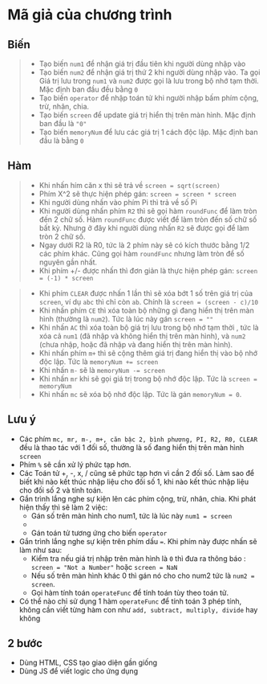 # Mã giả của chương trình 
## Biến 
>- Tạo biến `num1` để nhận giá trị đầu tiên khi người dùng nhập vào
>- Tạo biến `num2` để nhận giá trị thứ 2 khi người dùng nhập vào. Ta gọi Giá trị lưu trong `num1` và `num2` được gọi là lưu trong bộ nhớ tạm thời. Mặc định ban đầu đều bằng `0`
>- Tạo biến `operator` để nhập toán tử khi người nhập bấm phím cộng, trừ, nhân, chia.
>- Tạo biến `screen` để update giá trị hiển thị trên màn hình. Mặc định ban đầu là  `"0"`
>- Tạo biến `memoryNum` để lưu các giá trị 1 cách độc lập. Mặc định ban đầu là bằng `0`

## Hàm
>- Khi nhấn hím căn x thì sẽ trả về `screen = sqrt(screen)`
>- Phím X^2 sẽ thực hiện phép gán: `screen = screen * screen` 
>- Khi người dùng nhấn vào phím Pi thì trả về số Pi 
>- Khi người dùng nhấn phím `R2` thì sẽ gọi hàm `roundFunc` để làm tròn đến 2 chữ số. Hàm `roundFunc` được viết để làm tròn đến số chữ số bất kỳ. Nhưng ở đây khi người dùng nhấn `R2` sẽ được gọi để làm tròn 2 chữ số.
>- Ngay dưới R2 là R0, tức là 2 phím này sẽ có kích thước bằng 1/2 các phím khác. Cũng gọi hàm `roundFunc` nhưng làm tròn để số nguyên gần nhất.  
>- Khi phím +/- được nhấn thì đơn giản là thực hiện phép gán: `screen = (-1) * screen`




>- Khi phím `CLEAR` được nhấn 1 lần thì sẽ xóa bớt 1 số trên giá trị của `screen`, ví dụ `abc` thì chỉ còn `ab`. Chính là `screen = (screen - c)/10`
>- Khi nhấn phím `CE` thì xóa toàn bộ những gì đang hiển thị trên màn hình (thường là `num2`). Tức là lúc này gán `screen = ""`
>- Khi nhấn `AC` thì xóa toàn bộ giá trị lưu trong bộ nhớ tạm thời , tức là xóa cả `num1` (đã nhập và không hiển thị trên màn hình), và `num2` (chưa nhập, hoặc đã nhập và đang hiển thị trên màn hình).
>- Khi nhấn phím `m+` thì sẽ cộng thêm giá trị đang hiển thị vào bộ nhớ độc lập. Tức là `memoryNum += screen`
>- Khi nhấn `m-` sẽ là `memoryNum -= screen`
>- Khi nhấn `mr` khi sẽ gọi giá trị trong bộ nhớ độc lập. Tức là `screen = memoryNum`
>- Khi nhấn `mc` sẽ xóa bộ nhớ độc lập. Tức là gán `memoryNum = 0`.

## Lưu ý
- Các phím `mc, mr, m-, m+, căn bậc 2, bình phương, PI, R2, R0, CLEAR` đều là thao tác với 1 đối số, thường là số đang hiển thị trên màn hình `screen`  
- Phím `%` sẽ cần xử lý phức tạp hơn.  
- Các Toán tử +, -, x, / cũng sẽ phức tạp hơn vì cần 2 đối số. Làm sao để biết khi nào kết thúc nhập liệu cho đối số 1, khi nào kết thúc nhập liệu cho đối số 2 và tính toán.   
- Gắn trình lắng nghe sự kiện lên các phím cộng, trừ, nhân, chia. Khi phát hiện thấy thì sẽ làm 2 việc:  
    - Gán số trên màn hình cho num1, tức là lúc này `num1 = screen`
    - 
    - Gán toán tử tương ứng cho biến `operator`
- Gắn trình lắng nghe sự kiện trên phím dấu `=`. Khi phím này được nhấn sẽ làm như sau:
    - Kiểm tra nếu giá trị nhập trên màn hình là `0` thì đưa ra thông báo : `screen = "Not a Number"` hoặc `screen = NaN`
    - Nếu số trên màn hình khác 0 thì gán nó cho cho num2 tức là `num2 = screen`.
    - Gọi hàm tính toán `operateFunc` để tính toán tùy theo toán tử.
- Có thể nào chỉ sử dụng 1 hàm `operateFunc` để tính toán 3 phép tính, không cần viết từng hàm con như `add, subtract, multiply, divide` hay  không 

## 2 bước
- Dùng HTML, CSS tạo giao diện gần giống
- Dùng JS để viết logic cho ứng dụng 